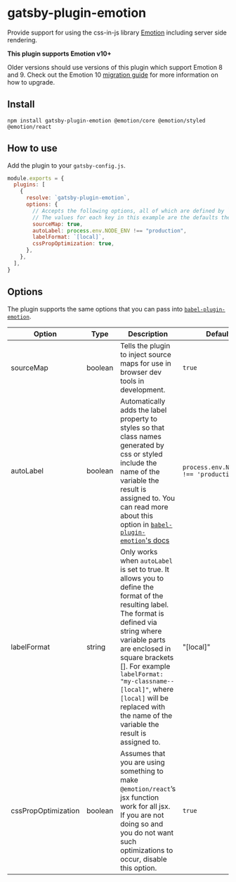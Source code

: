 # gatsby-plugin-emotion

Provide support for using the css-in-js library
[Emotion](https://github.com/emotion-js/emotion) including server side
rendering.

**This plugin supports Emotion v10+**

Older versions should use versions of this plugin which support Emotion 8 and 9. Check out the Emotion 10 [migration
guide](https://emotion.sh/docs/migrating-to-emotion-10#incremental-migration) for more information on how to upgrade.

## Install

```shell
npm install gatsby-plugin-emotion @emotion/core @emotion/styled @emotion/react
```

## How to use

Add the plugin to your `gatsby-config.js`.

```js
module.exports = {
  plugins: [
    {
      resolve: `gatsby-plugin-emotion`,
      options: {
        // Accepts the following options, all of which are defined by `babel-plugin-emotion` plugin.
        // The values for each key in this example are the defaults the plugin uses.
        sourceMap: true,
        autoLabel: process.env.NODE_ENV !== "production",
        labelFormat: `[local]`,
        cssPropOptimization: true,
      },
    },
  ],
}
```

## Options

The plugin supports the same options that you can pass into [`babel-plugin-emotion`](https://emotion.sh/docs/babel-plugin-emotion#options).

| Option              | Type    | Description                                                                                                                                                                                                                                                                                                                                    | Default                                 | Required |
| ------------------- | ------- | ---------------------------------------------------------------------------------------------------------------------------------------------------------------------------------------------------------------------------------------------------------------------------------------------------------------------------------------------- | --------------------------------------- | -------- |
| sourceMap           | boolean | Tells the plugin to inject source maps for use in browser dev tools in development.                                                                                                                                                                                                                                                            | `true`                                  |          |
| autoLabel           | boolean | Automatically adds the label property to styles so that class names generated by css or styled include the name of the variable the result is assigned to. You can read more about this option in [`babel-plugin-emotion`'s docs](https://emotion.sh/docs/babel-plugin-emotion#autolabel)                                                      | `process.env.NODE_ENV !== 'production'` |          |
| labelFormat         | string  | Only works when `autoLabel` is set to true. It allows you to define the format of the resulting label. The format is defined via string where variable parts are enclosed in square brackets []. For example `labelFormat: "my-classname--[local]"`, where `[local]` will be replaced with the name of the variable the result is assigned to. | "[local]"                               |          |
| cssPropOptimization | boolean | Assumes that you are using something to make `@emotion/react`’s jsx function work for all jsx. If you are not doing so and you do not want such optimizations to occur, disable this option.                                                                                                                                                   | `true`                                  |          |
